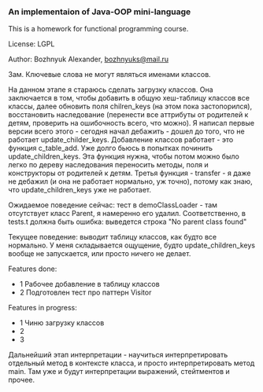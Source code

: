 ### An implementaion of Java-OOP mini-language

This is a homework for functional programming course.

License: LGPL

Author: Bozhnyuk Alexander, bozhnyuks@mail.ru

Зам. Ключевые слова не могут являться именами классов. 

На данном этапе я стараюсь сделать загрузку классов. Она заключается в том, чтобы добавить в общую хеш-таблицу классов все классы, далее обновить поля chilren_keys (на этом пока застопорился), восстановить наследование (перенести все аттрибуты от родителей к детям, проверить на ошибочность всего, что можно). Я написал первые версии всего этого - сегодня начал дебажить - дошел до того, что не работает update_childer_keys. Добавление классов работает - это функция c_table_add. Уже долго бьюсь в попытках починить update_children_keys. Эта функция нужна, чтобы потом можно было легко по дереву наследования переносить методы, поля и конструкторы от родителей к детям. Третья функция - transfer - я даже не дебажил (и она не работает нормально, уж точно), потому как знаю, что  update_сhildren_keys уже не работает.

Ожидаемое поведение сейчас: тест в demoClassLoader - там отсутствует класс Parent, я намеренно его удалил. Соответственно, в tests.t должна быть ошибка: выведется строка "No parent class found"

Текущее поведение: выводит таблицу классов, как будто все нормально. У меня складывается ощущение, будто update_children_keys вообще не запускается, или просто ничего не делает.

Features done:

- 1 Рабочее добавление в таблицу классов
- 2 Подготовлен тест про паттерн Visitor

Features in progress:


- 1 Чиню загрузку классов
- 2 
- 3 

Дальнейший этап интерпретации - научиться интерпретировать отдельный метод в контексте класса, и просто интерпретировать метод main. Там уже и будут интерпретации выражений, стейтментов и прочее. 


